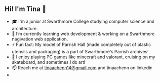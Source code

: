 ## Hi! I'm Tina 🌟

- 🎓 I'm a junior at Swarthmore College studying computer science and architecture.
- 🌱 I’m currently learning web development & working on a Swarthmore nagivation web application.
- ⚡ Fun fact: My model of Parrish Hall (made completely out of plastic utensils and packaging) is a part of Swarthmore's Parrish archives!
- 🎱 I enjoy playing PC games like minecraft and valorant, cruising on my skateboard, and sometimes I do art!
- 📫 Reach me at tinaachenn14@gmail.com and tinaachenn on linkedin
- 
<!--
### Hi there 👋

- 🌱 I’m currently learning web development through the Odin Project.
- 🛹 I'm learning how to skate 

Here are some ideas to get you started:

- 🔭 I’m currently working on ...
- 🌱 I’m currently learning ...
- 👯 I’m looking to collaborate on ...
- 🤔 I’m looking for help with ...
- 💬 Ask me about ...
- 📫 How to reach me: ...
- 😄 Pronouns: ...
- ⚡ Fun fact: ...
-->
